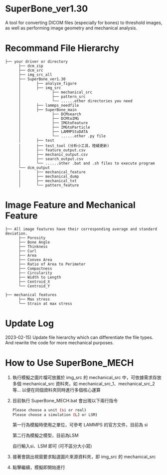 # SuperBone_ver1.30
A tool for converting DICOM files (especially for bones) to threshold images, as well as performing image geometry and mechanical analysis.

# Recommand File Hierarchy
```
├── your driver or directory
      ├── dcm_zip
      ├── dcm_src
      ├── img_src_all
      ├── SuperBone_ver1.30
      │       ├── analyze_figure
      │       ├── img_src
      │              ├── mechanical_src
      │              ├── pattern_src
      │              └── ......other directories you need
      │       ├── lammps_needfile        
      │       ├── SuperBone_main
      │              ├── DCMsearch
      │              ├── DCMtoIMG
      │              ├── IMGtoFeature
      │              ├── IMGtoParticle
      │              ├── LAMMPStoDATA
      │              └── ......other .py file
      │       ├── test
      │       ├── test_tool (分析小工具，陸續更新)
      │       ├── feature_output.csv
      │       ├── mechanic_output.csv
      │       ├── search_output.csv
      │       └── ......other .bat and .sh files to execute program  
      └── dcm_output
      │       ├── mechanical_feature
      │       ├── mechanical_dump
      │       ├── mechanical_txt
      │       └── pattern_feature        
```

# Image Feature and Mechanical Feature
```
├── All image features have their corresponding average and standard deviation.
      ├── Porosity
      ├── Bone Angle
      ├── Thinkness
      ├── Curl
      ├── Area
      ├── Convex Area  
      ├── Ratio of Area to Perimeter
      ├── Compactness
      ├── Circularity 
      ├── Width to Length
      ├── Centroid_X
      └── Centroid_Y             
```
```
├── mechanical features
      ├── Max stress
      └── Strain at max stress            
```

# Update Log

2023-02-15) Update file hierarchy which can differentiate the file types. And rewrite the code for more mechanical purposes.

# How to Use SuperBone_MECH

1) 執行模擬之圖片檔可放置於 img_src 的 mechanical_src 中，可依據需求存放多個 mechanical_src 資料夾，如 mechanical_src_1、mechanical_src_2 等...
   以便在同個資料夾同時進行多個核心運算

2) 目前執行 SuperBone_MECH.bat 會出現以下兩行指令

   ```bash
   Please choose a unit (si or real)
   Please choose a simulation (LJ or LSM)
   ```
   第一行為模擬時使用之單位，可參考 LAMMPS 的官方文件，目前為 si
   
   第二行為模擬之模型，目前為LSM

   自行輸入si、LSM 即可 (可不區分大小寫)

3) 接著會跳出視窗要求點選圖片來源資料夾，即 img_src 的 mechanical_src

4) 點擊繼續，模擬即開始進行
